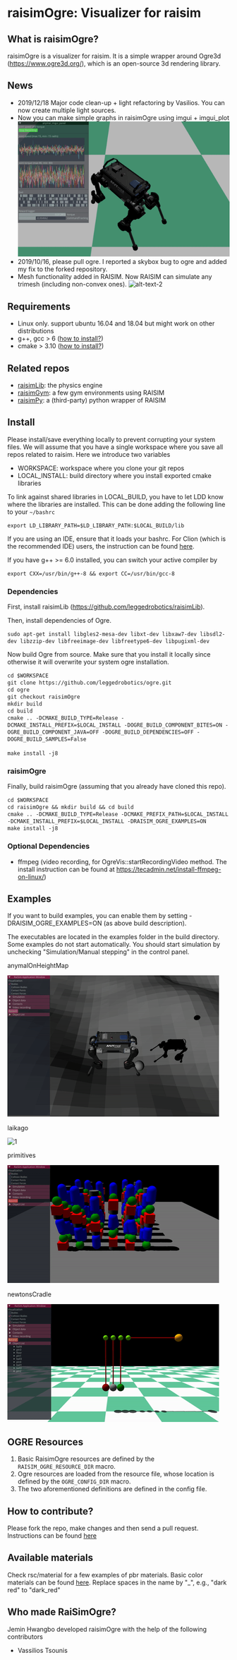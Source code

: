 # raisimOgre: Visualizer for raisim

## What is raisimOgre?
raisimOgre is a visualizer for raisim. It is a simple wrapper around Ogre3d (https://www.ogre3d.org/), which is an open-source 3d rendering library.

## News
- 2019/12/18 Major code clean-up + light refactoring by Vasilios. You can now create multiple light sources.
- Now you can make simple graphs in raisimOgre using imgui + imgui_plot
![alt-text-2](img/anymal.gif "graph")
- 2019/10/16, please pull ogre. I reported a skybox bug to ogre and added my fix to the forked repository.
- Mesh functionality added in RAISIM. Now RAISIM can simulate any trimesh (including non-convex ones).
![alt-text-2](img/monkeys.gif "meshes")

## Requirements
- Linux only. support ubuntu 16.04 and 18.04 but might work on other distributions
- g++, gcc > 6 ([how to install?](https://github.com/jhwangbo/raisimHelp/tree/master#how-to-install-latest-version-of-g))
- cmake > 3.10 ([how to install?](https://github.com/jhwangbo/raisimHelp/tree/master#how-to-install-cmake))

## Related repos
- [raisimLib](https://github.com/leggedrobotics/raisimLib): the physics engine
- [raisimGym](https://github.com/leggedrobotics/raisimGym): a few gym environments using RAISIM
- [raisimPy](https://github.com/robotlearn/raisimpy): a (third-party) python wrapper of RAISIM

## Install
Please install/save everything locally to prevent corrupting your system files. We will assume that you have a single workspace where you save all repos related to raisim. Here we introduce two variables

- WORKSPACE: workspace where you clone your git repos
- LOCAL_INSTALL: build directory where you install exported cmake libraries

To link against shared libraries in LOCAL_BUILD, you have to let LDD know where the libraries are installed. This can be done adding the following line to your ```~/bashrc```

```commandline
export LD_LIBRARY_PATH=$LD_LIBRARY_PATH:$LOCAL_BUILD/lib
```

If you are using an IDE, ensure that it loads your bashrc. For Clion (which is the recommended IDE) users, the instruction can be found [here](https://github.com/jhwangbo/raisimHelp/blob/master/README.md#how-to-use-variables-defined-in-your-bashrc-in-clion).

If you have g++ >= 6.0 installed, you can switch your active compiler by
```commandline
export CXX=/usr/bin/g++-8 && export CC=/usr/bin/gcc-8
```

### Dependencies
First, install raisimLib (https://github.com/leggedrobotics/raisimLib).

Then, install dependencies of Ogre.
```commandline
sudo apt-get install libgles2-mesa-dev libxt-dev libxaw7-dev libsdl2-dev libzzip-dev libfreeimage-dev libfreetype6-dev libpugixml-dev
```

Now build Ogre from source. Make sure that you install it locally since otherwise it will overwrite your system ogre installation.
```commandline
cd $WORKSPACE
git clone https://github.com/leggedrobotics/ogre.git
cd ogre
git checkout raisimOgre
mkdir build
cd build
cmake .. -DCMAKE_BUILD_TYPE=Release -DCMAKE_INSTALL_PREFIX=$LOCAL_INSTALL -DOGRE_BUILD_COMPONENT_BITES=ON -OGRE_BUILD_COMPONENT_JAVA=OFF -DOGRE_BUILD_DEPENDENCIES=OFF -DOGRE_BUILD_SAMPLES=False

make install -j8
```

### raisimOgre
Finally, build raisimOgre (assuming that you already have cloned this repo).
```commandline
cd $WORKSPACE
cd raisimOgre && mkdir build && cd build
cmake .. -DCMAKE_BUILD_TYPE=Release -DCMAKE_PREFIX_PATH=$LOCAL_INSTALL -DCMAKE_INSTALL_PREFIX=$LOCAL_INSTALL -DRAISIM_OGRE_EXAMPLES=ON
make install -j8
```

### Optional Dependencies
- ffmpeg (video recording, for OgreVis::startRecordingVideo method. The install instruction can be found at https://tecadmin.net/install-ffmpeg-on-linux/)

## Examples
If you want to build examples, you can enable them by setting -DRAISIM_OGRE_EXAMPLES=ON (as above build description).

The executables are located in the examples folder in the build directory. Some examples do not start automatically. You should start simulation by unchecking "Simulation/Manual stepping" in the control panel.

anymalOnHeightMap

![1](img/heightmap.gif "heightmap")

laikago

![1](img/laikago.gif "laikago")

primitives

![alt-text-2](img/primitives.gif "primitives")

newtonsCradle

![alt-text-1](img/newton.gif "newton")


## OGRE Resources
1. Basic RaisimOgre resources are defined by the `RAISIM_OGRE_RESOURCE_DIR` macro.
2. Ogre resources are loaded from the resource file, whose location is defined by the `OGRE_CONFIG_DIR` macro.
3. The two aforementioned definitions are defined in the config file.

## How to contribute?
Please fork the repo, make changes and then send a pull request. Instructions can be found [here](https://help.github.com/en/articles/creating-a-pull-request-from-a-fork)

## Available materials
Check rsc/material for a few examples of pbr materials. 
Basic color materials can be found [here](https://www.rapidtables.com/web/color/RGB_Color.html). Replace spaces in the name by "_", e.g., "dark red" to "dark_red"

## Who made RaiSimOgre?
Jemin Hwangbo developed raisimOgre with the help of the following contributors

- Vassilios Tsounis

